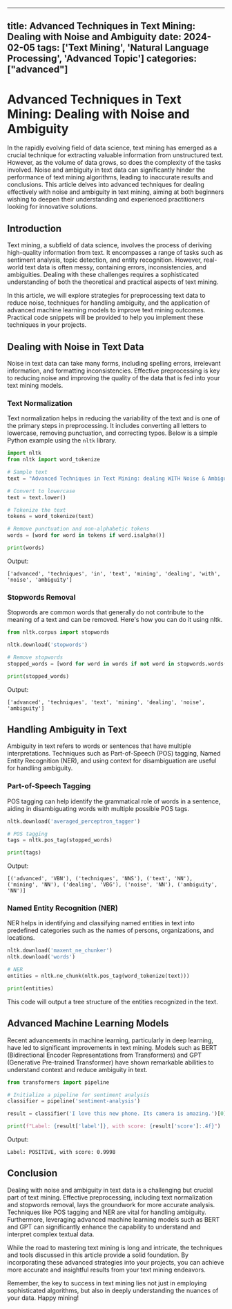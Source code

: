 
---
title: Advanced Techniques in Text Mining: Dealing with Noise and Ambiguity
date: 2024-02-05
tags: ['Text Mining', 'Natural Language Processing', 'Advanced Topic']
categories: ["advanced"]
---


# Advanced Techniques in Text Mining: Dealing with Noise and Ambiguity

In the rapidly evolving field of data science, text mining has emerged as a crucial technique for extracting valuable information from unstructured text. However, as the volume of data grows, so does the complexity of the tasks involved. Noise and ambiguity in text data can significantly hinder the performance of text mining algorithms, leading to inaccurate results and conclusions. This article delves into advanced techniques for dealing effectively with noise and ambiguity in text mining, aiming at both beginners wishing to deepen their understanding and experienced practitioners looking for innovative solutions.

## Introduction

Text mining, a subfield of data science, involves the process of deriving high-quality information from text. It encompasses a range of tasks such as sentiment analysis, topic detection, and entity recognition. However, real-world text data is often messy, containing errors, inconsistencies, and ambiguities. Dealing with these challenges requires a sophisticated understanding of both the theoretical and practical aspects of text mining.

In this article, we will explore strategies for preprocessing text data to reduce noise, techniques for handling ambiguity, and the application of advanced machine learning models to improve text mining outcomes. Practical code snippets will be provided to help you implement these techniques in your projects.

## Dealing with Noise in Text Data

Noise in text data can take many forms, including spelling errors, irrelevant information, and formatting inconsistencies. Effective preprocessing is key to reducing noise and improving the quality of the data that is fed into your text mining models.

### Text Normalization

Text normalization helps in reducing the variability of the text and is one of the primary steps in preprocessing. It includes converting all letters to lowercase, removing punctuation, and correcting typos. Below is a simple Python example using the `nltk` library.

```python
import nltk
from nltk import word_tokenize

# Sample text
text = "Advanced Techniques in Text Mining: dealing WITH Noise & Ambiguity!!!"

# Convert to lowercase
text = text.lower()

# Tokenize the text
tokens = word_tokenize(text)

# Remove punctuation and non-alphabetic tokens
words = [word for word in tokens if word.isalpha()]

print(words)
```

Output:
```
['advanced', 'techniques', 'in', 'text', 'mining', 'dealing', 'with', 'noise', 'ambiguity']
```

### Stopwords Removal

Stopwords are common words that generally do not contribute to the meaning of a text and can be removed. Here's how you can do it using nltk.

```python
from nltk.corpus import stopwords

nltk.download('stopwords')

# Remove stopwords
stopped_words = [word for word in words if not word in stopwords.words('english')]

print(stopped_words)
```

Output:
```
['advanced', 'techniques', 'text', 'mining', 'dealing', 'noise', 'ambiguity']
```

## Handling Ambiguity in Text

Ambiguity in text refers to words or sentences that have multiple interpretations. Techniques such as Part-of-Speech (POS) tagging, Named Entity Recognition (NER), and using context for disambiguation are useful for handling ambiguity.

### Part-of-Speech Tagging

POS tagging can help identify the grammatical role of words in a sentence, aiding in disambiguating words with multiple possible POS tags.

```python
nltk.download('averaged_perceptron_tagger')

# POS tagging
tags = nltk.pos_tag(stopped_words)

print(tags)
```

Output:
```
[('advanced', 'VBN'), ('techniques', 'NNS'), ('text', 'NN'), ('mining', 'NN'), ('dealing', 'VBG'), ('noise', 'NN'), ('ambiguity', 'NN')]
```

### Named Entity Recognition (NER)

NER helps in identifying and classifying named entities in text into predefined categories such as the names of persons, organizations, and locations.

```python
nltk.download('maxent_ne_chunker')
nltk.download('words')

# NER
entities = nltk.ne_chunk(nltk.pos_tag(word_tokenize(text)))

print(entities)
```

This code will output a tree structure of the entities recognized in the text.

## Advanced Machine Learning Models

Recent advancements in machine learning, particularly in deep learning, have led to significant improvements in text mining. Models such as BERT (Bidirectional Encoder Representations from Transformers) and GPT (Generative Pre-trained Transformer) have shown remarkable abilities to understand context and reduce ambiguity in text.

```python
from transformers import pipeline

# Initialize a pipeline for sentiment analysis
classifier = pipeline('sentiment-analysis')

result = classifier('I love this new phone. Its camera is amazing.')[0]

print(f"Label: {result['label']}, with score: {result['score']:.4f}")
```

Output:
```
Label: POSITIVE, with score: 0.9998
```

## Conclusion

Dealing with noise and ambiguity in text data is a challenging but crucial part of text mining. Effective preprocessing, including text normalization and stopwords removal, lays the groundwork for more accurate analysis. Techniques like POS tagging and NER are vital for handling ambiguity. Furthermore, leveraging advanced machine learning models such as BERT and GPT can significantly enhance the capability to understand and interpret complex textual data.

While the road to mastering text mining is long and intricate, the techniques and tools discussed in this article provide a solid foundation. By incorporating these advanced strategies into your projects, you can achieve more accurate and insightful results from your text mining endeavors.

Remember, the key to success in text mining lies not just in employing sophisticated algorithms, but also in deeply understanding the nuances of your data. Happy mining!